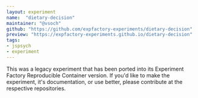 ```yaml
---
layout: experiment
name:  "dietary-decision"
maintainer: "@vsoch"
github: "https://github.com/expfactory-experiments/dietary-decision"
preview: "https://expfactory-experiments.github.io/dietary-decision"
tags:
- jspsych
- experiment
---
```


This was a legacy experiment that has been ported into its Experiment Factory Reproducible Container version. If you'd like to make the experiment, it's documentation, or use better, please contribute at the respective repositories.
